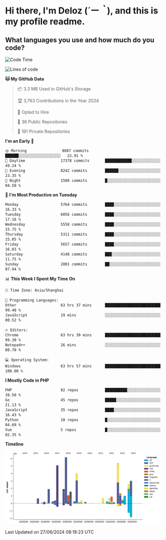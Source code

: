 # **Hi there, I'm Deloz (*´ー｀*), and this is my profile readme.**

## **What languages you use and how much do you code?**

<!--START_SECTION:waka-->
![Code Time](http://img.shields.io/badge/Code%20Time-4%2C304%20hrs%2054%20mins-blue)

![Lines of code](https://img.shields.io/badge/From%20Hello%20World%20I%27ve%20Written-40.8%20million%20lines%20of%20code-blue)

**🐱 My GitHub Data** 

> 📦 3.3 MB Used in GitHub's Storage 
 > 
> 🏆 3,763 Contributions in the Year 2024
 > 
> 💼 Opted to Hire
 > 
> 📜 36 Public Repositories 
 > 
> 🔑 191 Private Repositories 
 > 
**I'm an Early 🐤** 

```text
🌞 Morning                8087 commits        ██████░░░░░░░░░░░░░░░░░░░   22.91 % 
🌆 Daytime                17378 commits       ████████████░░░░░░░░░░░░░   49.24 % 
🌃 Evening                8242 commits        ██████░░░░░░░░░░░░░░░░░░░   23.35 % 
🌙 Night                  1588 commits        █░░░░░░░░░░░░░░░░░░░░░░░░   04.50 % 
```
📅 **I'm Most Productive on Tuesday** 

```text
Monday                   5764 commits        ████░░░░░░░░░░░░░░░░░░░░░   16.33 % 
Tuesday                  6056 commits        ████░░░░░░░░░░░░░░░░░░░░░   17.16 % 
Wednesday                5558 commits        ████░░░░░░░░░░░░░░░░░░░░░   15.75 % 
Thursday                 5311 commits        ████░░░░░░░░░░░░░░░░░░░░░   15.05 % 
Friday                   5657 commits        ████░░░░░░░░░░░░░░░░░░░░░   16.03 % 
Saturday                 4148 commits        ███░░░░░░░░░░░░░░░░░░░░░░   11.75 % 
Sunday                   2801 commits        ██░░░░░░░░░░░░░░░░░░░░░░░   07.94 % 
```


📊 **This Week I Spent My Time On** 

```text
🕑︎ Time Zone: Asia/Shanghai

💬 Programming Languages: 
Other                    63 hrs 37 mins      █████████████████████████   99.48 % 
JavaScript               19 mins             ░░░░░░░░░░░░░░░░░░░░░░░░░   00.52 % 

🔥 Editors: 
Chrome                   63 hrs 30 mins      █████████████████████████   99.30 % 
Notepad++                26 mins             ░░░░░░░░░░░░░░░░░░░░░░░░░   00.70 % 

💻 Operating System: 
Windows                  63 hrs 57 mins      █████████████████████████   100.00 % 
```

**I Mostly Code in PHP** 

```text
PHP                      82 repos            ██████████░░░░░░░░░░░░░░░   38.50 % 
Go                       45 repos            █████░░░░░░░░░░░░░░░░░░░░   21.13 % 
JavaScript               35 repos            ████░░░░░░░░░░░░░░░░░░░░░   16.43 % 
Python                   10 repos            █░░░░░░░░░░░░░░░░░░░░░░░░   04.69 % 
Vue                      5 repos             █░░░░░░░░░░░░░░░░░░░░░░░░   02.35 % 
```



**Timeline**

![Lines of Code chart](https://raw.githubusercontent.com/deloz/deloz/main/assets/bar_graph.png)


 Last Updated on 27/06/2024 08:18:23 UTC
<!--END_SECTION:waka-->
